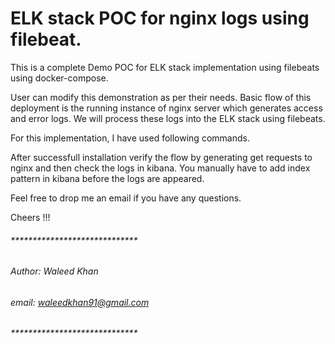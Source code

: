 # ELK stack POC for nginx logs using filebeat.

This is a complete Demo POC for ELK stack implementation using filebeats using docker-compose.

User can modify this demonstration as per their needs. Basic flow of this deployment is the running instance of nginx server which generates access and error logs. We will process these logs into the ELK stack using filebeats.

For this implementation, I have used following commands.

<commands will be updated here shortly...>

After successfull installation verify the flow by generating get requests to nginx and then check the logs in kibana. You manually have to add index pattern in kibana before the logs are appeared.

Feel free to drop me an email if you have any questions.

Cheers !!!

###### *****************************
###### Author: Waleed Khan
###### email: waleedkhan91@gmail.com
###### *****************************
